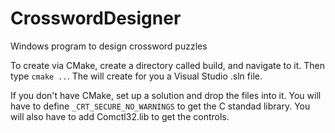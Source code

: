 # CrosswordDesigner
Windows program to design crossword puzzles

To create via CMake, create a directory called build, and navigate to it.
Then type `cmake ..`. The will create for you a Visual Studio .sln
file.

If you don't have CMake, set up a solution and drop the files into it.
You will have to define `_CRT_SECURE_NO_WARNINGS` to get the C standad
library. You will also have to add Comctl32.lib to get the controls.



